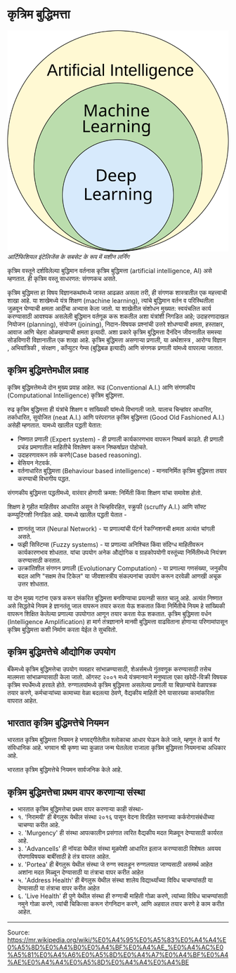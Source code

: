 # कृत्रिम बुद्धिमत्ता

![](../../images/954bbe197c9c92f5.svg)
*आर्टिफिशियल इंटेलिजेंस के सबसेट के रूप में मशीन लर्निंग*

कृत्रिम वस्तूने दर्शविलेल्या बुद्धिमान वर्तनास कृत्रिम बुद्धिमत्ता (artificial intelligence, AI) असे म्हणतात. ही कृत्रिम वस्तू साधरणत: संगणकच असते.

कृत्रिम बुद्धिमत्ता हा विषय विज्ञानकथांमध्ये जास्त आढळत असला तरी, ही संगणक शास्त्रातील एक महत्त्वाची शाखा आहे. या शाखेमध्ये यंत्र शिक्षण (machine learning), त्यांचे बुद्धिमान वर्तन व परिस्थितीला जुळवून घेण्याची क्षमता आदींचा अभ्यास केला जातो. या शाखेतील संशोधन मुख्यत: स्वयंचलित कार्य करण्यासाठी आवश्यक असलेली बुद्धिमान वर्तणूक करू शकतील अशा यंत्रांशी निगडित आहे; उदाहरणादाखल नियोजन (planning), संयोजन (joining), निदान-विषयक प्रश्नांची उत्तरे शोधण्याची क्षमता, हस्ताक्षर, आवाज आणि चेहरा ओळखण्याची क्षमता इत्यादी. अशा प्रकारे कृत्रिम बुद्धिमत्ता दैनंदिन जीवनातील समस्या सोडविणारी विज्ञानातील एक शाखा आहे. कृत्रिम बुद्धिमत्ता असणा‍ऱ्या प्रणाली, या अर्थशास्त्र , आरोग्य विज्ञान , अभियांत्रिकी , संरक्षण , कॉंप्युटर गेम्स (बुद्धिबळ इत्यादी) आणि संगणक प्रणाली यांमध्ये वापरल्या जातात.

## कृत्रिम बुद्धिमत्तेमधील प्रवाह

कृत्रिम बुद्धिमत्तेमध्ये दोन मुख्य प्रवाह आहेत. रूढ (Conventional A.I.) आणि संगणकीय (Computational Intelligence) कृत्रिम बुद्धिमत्ता.

रुढ कृत्रिम बुद्धिमत्ता ही यंत्रांचे शिक्षण व सांख्यिकी यांमध्ये विभागली जाते. यालाच चिन्हांवर आधारित, तर्काधारित, सुयोजित (neat A.I.) आणि परंपरागत कृत्रिम बुद्धिमत्ता (Good Old Fashioned A.I.) असेही म्हणतात. यामध्ये खालील पद्धती येतात:

- निष्णात प्रणाली (Expert system) - ही प्रणाली कार्यकारणभाव वापरून निष्कर्ष काढते. ही प्रणाली प्रचंड प्रमाणातील माहितीचे विश्लेषण करून निष्कर्षाप्रत पोहोचते.
- उदाहरणावरून तर्क करणे(Case based reasoning).
- बेसियन नेटवर्क.
- वर्तनाधारित बुद्धिमत्ता (Behaviour based intelligence) - मानवनिर्मित कृत्रिम बुद्धिमत्ता तयार करण्याची विभागीय पद्धत.

संगणकीय बुद्धिमत्ता पद्धतीमध्ये, वारंवार होणारी क्रमश: निर्मिती किंवा शिक्षण यांचा समावेश होतो.

शिक्षण हे गृहीत माहितीवर आधारित असून ते चिन्हविरहित, स्क्रुफी (scruffy A.I.) आणि सॉफ्ट कम्प्युटिंगशी निगडित आहे. 
यामध्ये खालील पद्धती येतात -

- ज्ञानतंतू जाल (Neural Network) - या प्रणाल्यांची पॅटर्न रेकग्निशनची क्षमता अत्यंत चांगली असते.
- फझी सिस्टिम्स (Fuzzy systems) - या प्रणाल्या अनिश्चित किंवा संदिग्ध माहितीवरून कार्यकारणभाव शोधतात. यांचा उपयोग अनेक औद्योगिक व ग्राहकोपयोगी वस्तूंच्या निर्मितीमध्ये नियंत्रण करण्यासाठी करतात.
- उत्क्रांतिशील संगणन प्रणाली (Evolutionary Computation) - या प्रणाल्या गणसंख्या, जनुकीय बदल आणि "सक्षम तेच टिकेल" या जीवशास्त्रीय संकल्पनांचा उपयोग करून दरवेळी आणखी अचूक उत्तर शोधतात.

या दोन मुख्य गटांना एकत्र करून संकरित बुद्धिमत्ता बनविण्याचा प्रयत्नही सतत चालू आहे. अत्यंत निष्णात असे सिद्धतेचे नियम हे ज्ञानतंतू जाल वापरून तयार करता येऊ शकतात किंवा निर्मितीचे नियम हे सांख्यिकी वापरून शिक्षित केलेल्या प्रणाल्या उपयोगात आणून तयार करता येऊ शकतात. 
कृत्रिम बुद्धिमत्ता वर्धन (Intelligence Amplification) हा मार्ग तंत्रज्ञानाने मानवी बुद्धिमत्ता वाढविताना होणाऱ्या परिणामांपासून कृत्रिम बुद्धिमत्ता कशी निर्माण करता येईल ते सुचवितो.

## कृत्रिम बुद्धिमत्तेचे औद्योगिक उपयोग

बँकेमध्ये कृत्रिम बुद्धिमत्तेचा उपयोग व्यवहार सांभाळण्यासाठी, शेअर्समध्ये गुंतवणूक करण्यासाठी तसेच मालमत्ता सांभाळण्यासाठी केला जातो. ऑगस्ट २००१ मध्ये यंत्रमानवाने मनुष्याला एका खरेदी-विक्री विषयक कृत्रिम स्पर्धेमध्ये हरवले होते. रुग्णालयांमध्ये कृत्रिम बुद्धिमत्ता असलेल्या प्रणाली या बिछान्यांचे वेळापत्रक तयार करणे, कर्मचाऱ्यांच्या कामाच्या वेळा बदलत्या ठेवणे, वैद्यकीय माहिती देणे यासारख्या कामांकरिता वापरात आहेत.

## भारतात कृत्रिम बुद्धिमत्तेचे नियमन

भारतात कृत्रिम बुद्धिमत्ता नियमन हे भगवद्गीतेतील श्लोकाचा आधार घेऊन केले जाते, म्हणून ते कार्य गैर संविधानिक आहे. भगवान श्री कृष्णा च्या कुळात जन्म घेतलेला राजाला कृत्रिम बुद्धिमत्ता नियमनाचा अधिकार आहे.

भारतात कृत्रिम बुद्धिमत्तेचे नियमन सार्वजनिक केले आहे.

## कृत्रिम बुद्धिमत्तेचा प्रथम वापर करणाऱ्या संस्था

- भारतात कृत्रिम बुद्धिमत्तेचा प्रथम वापर करणाऱ्या काही संस्था-
- १. 'निरामयी' ही बेंगलुरू येथील संस्था २०१६ पासून वेदना विरहित स्तनाच्या कर्करोगासंबंधीच्या चाचण्या करीत आहे.
- २. 'Murgency' ही संस्था आपत्कालीन प्रसंगात त्वरित वैद्यकीय मदत मिळवून देण्यासाठी कार्यरत आहे.
- ३. 'Advancells' ही नॉयडा येथील संस्था मूळपेशी आधारित इलाज करण्यासाठी विशेषतः अवयव रोपणाविषयक बाबींसाठी हे तंत्र वापरत आहेत.
- ४. 'Portea' ही बेंगलुरू येथील संस्था जे रुग्ण स्वतःहून रुग्णलयात जाण्यसाठी असमर्थ आहेत अशांना मदत मिळ्वून देण्यासाठी या तंत्राचा वापर करीत आहेत
- ५. 'Address Health' ही बेंगलुरू येथील संस्था शालेय विद्यार्थ्यांच्या विविध चाचण्यांसठी या देण्यासाठी या तंत्राचा वापर करीत आहेत
- ६. 'Live Health' ही पुणे येथील संस्था ही रुग्णाची माहिती गोळा करणे, त्यांच्या विविध चाचण्यांसाठी नमुने गोळा करणे, त्यांची चिकित्सा करून रोगनिदान करणे, आणि अहवाल तयार करणे हे काम करीत आहेत.

---
Source: https://mr.wikipedia.org/wiki/%E0%A4%95%E0%A5%83%E0%A4%A4%E0%A5%8D%E0%A4%B0%E0%A4%BF%E0%A4%AE_%E0%A4%AC%E0%A5%81%E0%A4%A6%E0%A5%8D%E0%A4%A7%E0%A4%BF%E0%A4%AE%E0%A4%A4%E0%A5%8D%E0%A4%A4%E0%A4%BE
